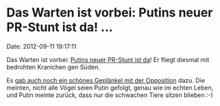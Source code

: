Das Warten ist vorbei: Putins neuer PR-Stunt ist da! \...
=========================================================

Date: 2012-09-11 19:17:11

Das Warten ist vorbei: [Putins neuer PR-Stunt ist
da](http://www.spiegel.de/politik/ausland/blah-a-854261.html)! Er fliegt
diesmal mit bedrohten Kranichen gen Süden.

Es [gab auch noch ein schönes Geplänkel mit der
Opposition](http://www.zeit.de/news/2012-09/09/tiere-putin-verteidigt-kranich-flug-09102608)
dazu. Die meinten, nicht alle Vögel seien Putin gefolgt, genau wie im
echten Leben, und Putin meinte zurück, dass nur die schwachen Tiere
sitzen blieben :-)
